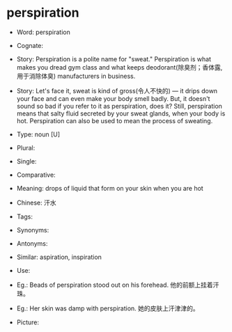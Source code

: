 # perspiration

- Word: perspiration
- Cognate: 
- Story: Perspiration is a polite name for "sweat." Perspiration is what makes you dread gym class and what keeps deodorant(除臭剂；香体露,用于消除体臭) manufacturers in business.
- Story: Let's face it, sweat is kind of gross(令人不快的) — it drips down your face and can even make your body smell badly. But, it doesn't sound so bad if you refer to it as perspiration, does it? Still, perspiration means that salty fluid secreted by your sweat glands, when your body is hot. Perspiration can also be used to mean the process of sweating.

- Type: noun [U]
- Plural: 
- Single: 
- Comparative: 
- Meaning: drops of liquid that form on your skin when you are hot
- Chinese: 汗水
- Tags: 
- Synonyms: 
- Antonyms: 
- Similar: aspiration, inspiration
- Use: 
- Eg.: Beads of perspiration stood out on his forehead. 他的前额上挂着汗珠。
- Eg.: Her skin was damp with perspiration. 她的皮肤上汗津津的。
- Picture: 

